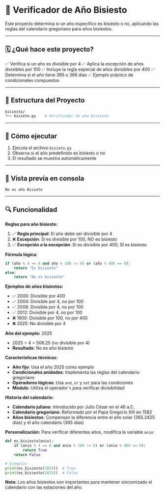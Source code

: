 # 📅 Verificador de Año Bisiesto

Este proyecto determina si un año específico es bisiesto o no, aplicando las reglas del calendario gregoriano para años bisiestos.

---

## 🗓️ ¿Qué hace este proyecto?

✅ Verifica si un año es divisible por 4
✅ Aplica la excepción de años divisibles por 100
✅ Incluye la regla especial de años divisibles por 400
✅ Determina si el año tiene 365 o 366 días
✅ Ejemplo práctico de condicionales compuestos

---

## 📁 Estructura del Proyecto

```bash
bisiesto/
└── bisieto.py    # Verificador de año bisiesto
```

---

## 🚀 Cómo ejecutar

1. Ejecuta el archivo `bisieto.py`
2. Observa si el año predefinido es bisiesto o no
3. El resultado se muestra automáticamente

---

## 📸 Vista previa en consola

```plaintext
No es año Bisieto
```

---

## 🔍 Funcionalidad

**Reglas para año bisiesto:**
1. ✅ **Regla principal**: El año debe ser divisible por 4
2. ❌ **Excepción**: Si es divisible por 100, NO es bisiesto
3. ✅ **Excepción a la excepción**: Si es divisible por 400, SÍ es bisiesto

**Fórmula lógica:**
```python
if (año % 4 == 0 and año % 100 != 0) or (año % 400 == 0):
    return "Es bisiesto"
else:
    return "No es bisiesto"
```

**Ejemplos de años bisiestos:**
- ✅ 2000: Divisible por 400
- ✅ 2004: Divisible por 4, no por 100
- ✅ 2008: Divisible por 4, no por 100
- ✅ 2012: Divisible por 4, no por 100
- ❌ 1900: Divisible por 100, no por 400
- ❌ 2025: No divisible por 4

**Año del ejemplo:** 2025
- 2025 ÷ 4 = 506.25 (no divisible por 4)
- **Resultado**: No es año bisiesto

**Características técnicas:**
- **Año fijo**: Usa el año 2025 como ejemplo
- **Condicionales anidados**: Implementa las reglas del calendario gregoriano
- **Operadores lógicos**: Usa `and`, `or` y `not` para las condiciones
- **Módulo**: Utiliza el operador `%` para verificar divisibilidad

**Historia del calendario:**
- **Calendario juliano**: Introducido por Julio César en el 46 a.C.
- **Calendario gregoriano**: Reformado por el Papa Gregorio XIII en 1582
- **Años bisiestos**: Compensan la diferencia entre el año solar (365.2425 días) y el año calendario (365 días)

**Personalización:**
Para verificar diferentes años, modifica la variable `anio`:
```python
def es_bisiesto(anio):
    if (anio % 4 == 0 and anio % 100 != 0) or (anio % 400 == 0):
        return True
    return False

# Ejemplos
print(es_bisiesto(2024))  # True
print(es_bisiesto(2025))  # False
```

**Nota:** Los años bisiestos son importantes para mantener sincronizado el calendario con las estaciones del año.
